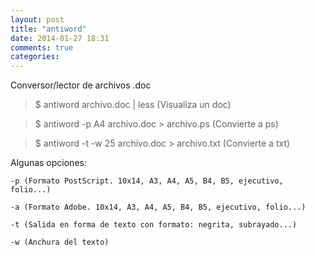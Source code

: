 ```yaml
---
layout: post
title: "antiword"
date: 2014-01-27 18:31
comments: true
categories: 
---
```

Conversor/lector de archivos .doc 

>$ antiword archivo.doc | less (Visualiza un doc) 

>$ antiword -p A4 archivo.doc > archivo.ps (Convierte a ps) 

>$ antiword -t -w 25 archivo.doc > archivo.txt (Convierte a txt) 

Algunas opciones: 

	-p (Formato PostScript. 10x14, A3, A4, A5, B4, B5, ejecutivo, folio...) 

	-a (Formato Adobe. 10x14, A3, A4, A5, B4, B5, ejecutivo, folio...) 

	-t (Salida en forma de texto con formato: negrita, subrayado...) 

	-w (Anchura del texto)

